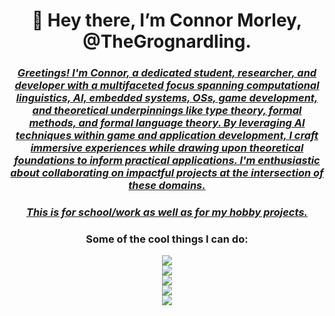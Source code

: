 <h1 align = "center"><b>
  👋 Hey there, I’m Connor Morley, @TheGrognardling.
  </b></h1>
  <h3 align = "center"><u><i>
Greetings! I'm Connor, a dedicated student, researcher, and developer with a multifaceted focus spanning computational linguistics, AI, embedded systems, OSs, game development, and theoretical underpinnings like type theory, formal methods, and formal language theory. By leveraging AI techniques within game and application development, I craft immersive experiences while drawing upon theoretical foundations to inform practical applications. I'm enthusiastic about collaborating on impactful projects at the intersection of these domains.
  </u></i></h3>
  <h3 align = "center"><u><i>
  This is for school/work as well as for my hobby projects.
  </u></i></h3>
  <h3 align = "center">
  Some of the cool things I can do:
  </h3>
<p align = "center">
  <a href="https://skillicons.dev">
    <img src="https://skillicons.dev/icons?i=powershell,bash,git,emacs,vim,latex,markdown"/>
    <br>
    <img src="https://skillicons.dev/icons?i=discord,bots,github,gitlab,replit,stackoverflow,flask"/> 
    <br>
    <img src="https://skillicons.dev/icons?i=python,r,lua,processing,java,c,cpp,rust,zig,haskell"/> 
    <br>
    <img src="https://skillicons.dev/icons?i=html,css,javascript,react,php"/>
    <br>
    <img src="https://skillicons.dev/icons?i=linux,arch,raspberrypi,bsd,plan9"/>
  </a>
</p>
